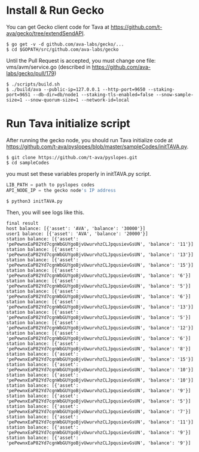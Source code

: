 # Install & Run Gecko

You can get Gecko client code for Tava at https://github.com/t-ava/gecko/tree/extendSendAPI.

```console
$ go get -v -d github.com/ava-labs/gecko/...
$ cd $GOPATH/src/github.com/ava-labs/gecko
```

Until the Pull Request is accepted, you must change one file: vms/avm/service.go
(described in https://github.com/ava-labs/gecko/pull/179)

``` console
$ ./scripts/build.sh
$ ./build/ava --public-ip=127.0.0.1 --http-port=9650 --staking-port=9651 --db-dir=db/node1 --staking-tls-enabled=false --snow-sample-size=1 --snow-quorum-size=1 --network-id=local
```

# Run Tava initialize script

After running the gecko node, you should run Tava initialize code at https://github.com/t-ava/pyslopes/blob/master/sampleCodes/initTAVA.py.

```console
$ git clone https://github.com/t-ava/pyslopes.git
$ cd sampleCodes
```

you must set these variables properly in initTAVA.py script.
```python
LIB_PATH = path to pyslopes codes
API_NODE_IP = the gecko node's IP address
```

```console
$ python3 initTAVA.py
```

Then, you will see logs like this.

```console
final result
host balance: [{'asset': 'AVA', 'balance': '30000'}]
user1 balance: [{'asset': 'AVA', 'balance': '20000'}]
station balance: [{'asset': 'pePewnxEaP82Yd7cgnWbGUYgoBjvUwurvhzCLJpqusievGsUN', 'balance': '11'}]
station balance: [{'asset': 'pePewnxEaP82Yd7cgnWbGUYgoBjvUwurvhzCLJpqusievGsUN', 'balance': '13'}]
station balance: [{'asset': 'pePewnxEaP82Yd7cgnWbGUYgoBjvUwurvhzCLJpqusievGsUN', 'balance': '15'}]
station balance: [{'asset': 'pePewnxEaP82Yd7cgnWbGUYgoBjvUwurvhzCLJpqusievGsUN', 'balance': '6'}]
station balance: [{'asset': 'pePewnxEaP82Yd7cgnWbGUYgoBjvUwurvhzCLJpqusievGsUN', 'balance': '5'}]
station balance: [{'asset': 'pePewnxEaP82Yd7cgnWbGUYgoBjvUwurvhzCLJpqusievGsUN', 'balance': '6'}]
station balance: [{'asset': 'pePewnxEaP82Yd7cgnWbGUYgoBjvUwurvhzCLJpqusievGsUN', 'balance': '13'}]
station balance: [{'asset': 'pePewnxEaP82Yd7cgnWbGUYgoBjvUwurvhzCLJpqusievGsUN', 'balance': '5'}]
station balance: [{'asset': 'pePewnxEaP82Yd7cgnWbGUYgoBjvUwurvhzCLJpqusievGsUN', 'balance': '12'}]
station balance: [{'asset': 'pePewnxEaP82Yd7cgnWbGUYgoBjvUwurvhzCLJpqusievGsUN', 'balance': '6'}]
station balance: [{'asset': 'pePewnxEaP82Yd7cgnWbGUYgoBjvUwurvhzCLJpqusievGsUN', 'balance': '8'}]
station balance: [{'asset': 'pePewnxEaP82Yd7cgnWbGUYgoBjvUwurvhzCLJpqusievGsUN', 'balance': '15'}]
station balance: [{'asset': 'pePewnxEaP82Yd7cgnWbGUYgoBjvUwurvhzCLJpqusievGsUN', 'balance': '10'}]
station balance: [{'asset': 'pePewnxEaP82Yd7cgnWbGUYgoBjvUwurvhzCLJpqusievGsUN', 'balance': '10'}]
station balance: [{'asset': 'pePewnxEaP82Yd7cgnWbGUYgoBjvUwurvhzCLJpqusievGsUN', 'balance': '9'}]
station balance: [{'asset': 'pePewnxEaP82Yd7cgnWbGUYgoBjvUwurvhzCLJpqusievGsUN', 'balance': '5'}]
station balance: [{'asset': 'pePewnxEaP82Yd7cgnWbGUYgoBjvUwurvhzCLJpqusievGsUN', 'balance': '7'}]
station balance: [{'asset': 'pePewnxEaP82Yd7cgnWbGUYgoBjvUwurvhzCLJpqusievGsUN', 'balance': '11'}]
station balance: [{'asset': 'pePewnxEaP82Yd7cgnWbGUYgoBjvUwurvhzCLJpqusievGsUN', 'balance': '9'}]
station balance: [{'asset': 'pePewnxEaP82Yd7cgnWbGUYgoBjvUwurvhzCLJpqusievGsUN', 'balance': '9'}]
```
